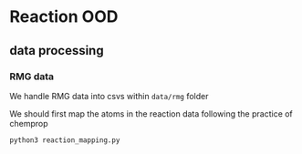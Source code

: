 # Reaction OOD

## data processing

### RMG data

We handle RMG data into csvs within `data/rmg` folder

We should first map the atoms in the reaction data following the practice of chemprop

```
python3 reaction_mapping.py
```

